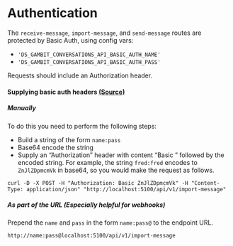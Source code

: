 # Authentication

The `receive-message`, `import-message`, and `send-message` routes are protected by Basic Auth, using config vars:
* `'DS_GAMBIT_CONVERSATIONS_API_BASIC_AUTH_NAME'`
* `'DS_GAMBIT_CONVERSATIONS_API_BASIC_AUTH_PASS'`

Requests should include an Authorization header.

#### Supplying basic auth headers [(Source)](https://developer.atlassian.com/cloud/jira/platform/jira-rest-api-basic-authentication/#supplying-basic-auth-headers)

##### Manually
To do this you need to perform the following steps:

- Build a string of the form `name:pass`
- Base64 encode the string
- Supply an “Authorization” header with content “Basic ” followed by the encoded string. For example, the string `fred:fred` encodes to `ZnJlZDpmcmVk` in base64, so you would make the request as follows.
```
curl -D -X POST -H "Authorization: Basic ZnJlZDpmcmVk" -H "Content-Type: application/json" "http://localhost:5100/api/v1/import-message"
```

##### As part of the URL (Especially helpful for webhooks)
Prepend the `name` and `pass` in the form `name:pass@` to the endpoint URL.
```
http://name:pass@localhost:5100/api/v1/import-message
```
